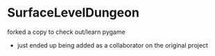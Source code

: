 # SurfaceLevelDungeon

forked a copy to check out/learn pygame

- just ended up being added as a collaborator on the original project
